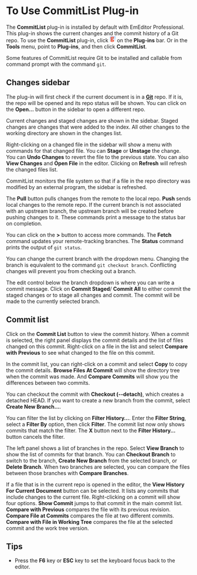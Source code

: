 # To Use CommitList Plug-in

The **CommitList** plug-in is installed by default with EmEditor Professional. This plug-in shows the current changes and the commit history of a Git repo. To use the **CommitList** plug-in, click ![CommitList](../../images/plugin_commit_list.gif) on the **Plug-ins** bar. Or in the **Tools** menu, point to **Plug-ins**, and then click **CommitList**.

Some features of CommitList require Git to be installed and callable from command prompt with the command `git`.

## Changes sidebar

The plug-in will first check if the current document is in a **[Git](https://git-scm.com/)** repo. If it is, the repo will be opened and its repo status will be shown. You can click on the **Open...** button in the sidebar to open a different repo.

Current changes and staged changes are shown in the sidebar. Staged changes are changes that were added to the index. All other changes to the working directory are shown in the changes list.

Right-clicking on a changed file in the sidebar will show a menu with commands for that changed file. You can **Stage** or **Unstage** the change. You can **Undo Changes** to revert the file to the previous state. You can also **View Changes** and **Open File** in the editor. Clicking on **Refresh** will refresh the changed files list.

CommitList monitors the file system so that if a file in the repo directory was modified by an external program, the sidebar is refreshed.

The **Pull** button pulls changes from the remote to the local repo. **Push** sends local changes to the remote repo. If the current branch is not associated with an upstream branch, the upstream branch will be created before pushing changes to it. These commands print a message to the status bar on completion.

You can click on the **>** button to access more commands. The **Fetch** command updates your remote-tracking branches. The **Status** command prints the output of `git status`.

You can change the current branch with the dropdown menu. Changing the branch is equivalent to the command `git checkout branch`. Conflicting changes will prevent you from checking out a branch.

The edit control below the branch dropdown is where you can write a commit message. Click on **Commit Staged**/ **Commit All** to either commit the staged changes or to stage all changes and commit. The commit will be made to the currently selected branch.

## Commit list

Click on the **Commit List** button to view the commit history. When a commit is selected, the right panel displays the commit details and the list of files changed on this commit. Right-click on a file in the list and select **Compare with Previous** to see what changed to the file on this commit.

In the commit list, you can right-click on a commit and select **Copy** to copy the commit details. **Browse Files At Commit** will show the directory tree when the commit was made. And **Compare Commits** will show you the differences between two commits.

You can checkout the commit with **Checkout (--detach)**, which creates a detached HEAD. If you want to create a new branch from the commit, select **Create New Branch...**.

You can filter the list by clicking on **Filter History…**. Enter the **Filter String**, select a **Filter By** option, then click **Filter**. The commit list now only shows commits that match the filter. The **X** button next to the **Filter History…** button cancels the filter.

The left panel shows a list of branches in the repo. Select **View Branch** to show the list of commits for that branch. You can **Checkout Branch** to switch to the branch, **Create New Branch** from the selected branch, or **Delete Branch**. When two branches are selected, you can compare the files between those branches with **Compare Branches**.

If a file that is in the current repo is opened in the editor, the **View History For Current Document** button can be selected. It lists any commits that include changes to the current file. Right-clicking on a commit will show four options. **Show Commit** jumps to that commit in the main commit list. **Compare with Previous** compares the file with its previous revision. **Compare File at Commits** compares the file at two different commits. **Compare with File in Working Tree** compares the file at the selected commit and the work tree version.

## Tips

- Press the **F6** key or **ESC** key to set the keyboard focus back to the editor.
